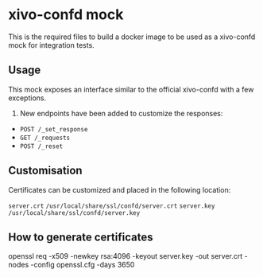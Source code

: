 # xivo-confd mock

This is the required files to build a docker image to be used as a xivo-confd mock
for integration tests.

## Usage

This mock exposes an interface similar to the official xivo-confd with a few exceptions.

1. New endpoints have been added to customize the responses:

* `POST /_set_response`
* `GET /_requests`
* `POST /_reset`

## Customisation

Certificates can be customized and placed in the following location:

`server.crt` `/usr/local/share/ssl/confd/server.crt`
`server.key` `/usr/local/share/ssl/confd/server.key`


## How to generate certificates

openssl req -x509 -newkey rsa:4096 -keyout server.key -out server.crt -nodes -config openssl.cfg -days 3650
